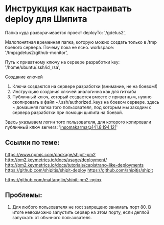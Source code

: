 
Инструкция как настраивать deploy для Шипита
===========================================

Папка куда разворачивается проект
deployTo: '/gdetus2',

Малопонятная временная папка, которую можно создать только в /tmp боевого сервера. Почему пока не ясно.
workspace: '/tmp/gdetus2/github-monitor',

Путь к приватному ключу на сервере разработки
key: '/home/ubuntu/.ssh/id_rsa',

Создание ключей
1) Ключи создаются на сервере разработки (внимание, не на боевом!)
2) Инструкцию создания ключей аналогична как для гитхаба
3) Публичный ключ, который создается вместе с приватным, нужно скопировать в файл ~/.ssh/authorized_keys на боевом сервере.
здесь ~ домашняя папка того пользователя, под которым мы заходим с сервера разработки при помощи шипита на боевой.

Здесь указываем логин того пользователя, для которого копировали публичный ключ
servers: 'insomakarma@141.8.194.121'


Ссылки по теме:
-----------------

https://www.npmjs.com/package/shipit-pm2
http://pm2.keymetrics.io/docs/usage/deployment/
http://pm2.keymetrics.io/docs/tutorials/capistrano-like-deployments
https://github.com/shipitjs/shipit-deploy
https://github.com/shipitjs/shipit

https://github.com/mattanglin/shipit-pm2-nginx



Проблемы:
----------

1) Для любого пользователя не root запрещено занимать порт 80.
В итоге невозможно запустить сервер на этом порту, если деплой запускать от обычного пользователя.


